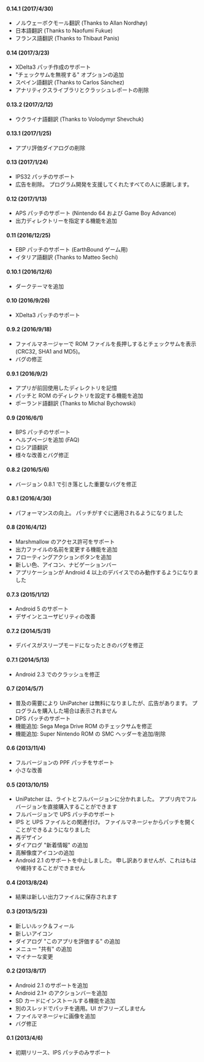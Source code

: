 #### 0.14.1 (2017/4/30)
- ノルウェーボクモール翻訳 (Thanks to Allan Nordhøy)
- 日本語翻訳 (Thanks to Naofumi Fukue)
- フランス語翻訳 (Thanks to Thibaut Panis)

#### 0.14 (2017/3/23)

- XDelta3 パッチ作成のサポート
- "チェックサムを無視する" オプションの追加
- スペイン語翻訳 (Thanks to Carlos Sánchez)
- アナリティクスライブラリとクラッシュレポートの削除

#### 0.13.2 (2017/2/12)

- ウクライナ語翻訳 (Thanks to Volodymyr Shevchuk)

#### 0.13.1 (2017/1/25)

- アプリ評価ダイアログの削除

#### 0.13 (2017/1/24)

- IPS32 パッチのサポート
- 広告を削除。 プログラム開発を支援してくれたすべての人に感謝します。

#### 0.12 (2017/1/13)

- APS パッチのサポート (Nintendo 64 および Game Boy Advance)
- 出力ディレクトリーを指定する機能を追加

#### 0.11 (2016/12/25)

- EBP パッチのサポート (EarthBound ゲーム用)
- イタリア語翻訳 (Thanks to Matteo Sechi)

#### 0.10.1 (2016/12/6)

- ダークテーマを追加

#### 0.10 (2016/9/26)

- XDelta3 パッチのサポート

#### 0.9.2 (2016/9/18)

- ファイルマネージャーで ROM ファイルを長押しするとチェックサムを表示 (CRC32, SHA1 and MD5)。
- バグの修正

#### 0.9.1 (2016/9/2)

- アプリが前回使用したディレクトリを記憶
- パッチと ROM のディレクトリを設定する機能を追加
- ポーランド語翻訳 (Thanks to Michal Bychowski)

#### 0.9 (2016/6/1)

- BPS パッチのサポート
- ヘルプページを追加 (FAQ)
- ロシア語翻訳
- 様々な改善とバグ修正

#### 0.8.2 (2016/5/6)

- バージョン 0.8.1 で引き落とした重要なバグを修正

#### 0.8.1 (2016/4/30)

- パフォーマンスの向上。 パッチがすぐに適用されるようになりました

#### 0.8 (2016/4/12)

- Marshmallow のアクセス許可をサポート
- 出力ファイルの名前を変更する機能を追加
- フローティングアクションボタンを追加
- 新しい色、アイコン、ナビゲーションバー
- アプリケーションが Android 4 以上のデバイスでのみ動作するようになりました

#### 0.7.3 (2015/1/12)

- Android 5 のサポート
- デザインとユーザビリティの改善

#### 0.7.2 (2014/5/31)

- デバイスがスリープモードになったときのバグを修正

#### 0.7.1 (2014/5/13)

- Android 2.3 でのクラッシュを修正

#### 0.7 (2014/5/7)

- 普及の需要により UniPatcher は無料になりましたが、広告があります。 プログラムを購入した場合は表示されません
- DPS パッチのサポート
- 機能追加: Sega Mega Drive ROM のチェックサムを修正
- 機能追加: Super Nintendo ROM の SMC ヘッダーを追加/削除

#### 0.6 (2013/11/4)

- フルバージョンの PPF パッチをサポート
- 小さな改善

#### 0.5 (2013/10/15)

- UniPatcher は、ライトとフルバージョンに分かれました。 アプリ内でフルバージョンを直接購入することができます
- フルバージョンで UPS パッチのサポート
- IPS と UPS ファイルとの関連付け。 ファイルマネージャからパッチを開くことができるようになりました
- 再デザイン
- ダイアログ "新着情報" の追加
- 高解像度アイコンの追加
- Android 2.1 のサポートを中止しました。 申し訳ありませんが、これはもはや維持することができません

#### 0.4 (2013/8/24)

- 結果は新しい出力ファイルに保存されます

#### 0.3 (2013/5/23)

- 新しいルック＆フィール
- 新しいアイコン
- ダイアログ "このアプリを評価する" の追加
- メニュー "共有" の追加
- マイナーな変更

#### 0.2 (2013/8/17)

- Android 2.1 のサポートを追加
- Android 2.1+ のアクションバーを追加
- SD カードにインストールする機能を追加
- 別のスレッドでパッチを適用。UI がフリーズしません
- ファイルマネージャに画像を追加
- バグ修正

#### 0.1 (2013/4/6)

- 初期リリース、IPS パッチのみサポート